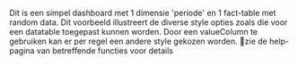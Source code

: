 Dit is een simpel dashboard met 1 dimensie 'periode' en 1 fact-table met random data. Dit voorbeeld illustreert de diverse style opties zoals die voor een datatable toegepast kunnen worden. Door een valueColumn te gebruiken kan er per regel een andere style gekozen worden. zie de help-pagina van betreffende functies voor details
